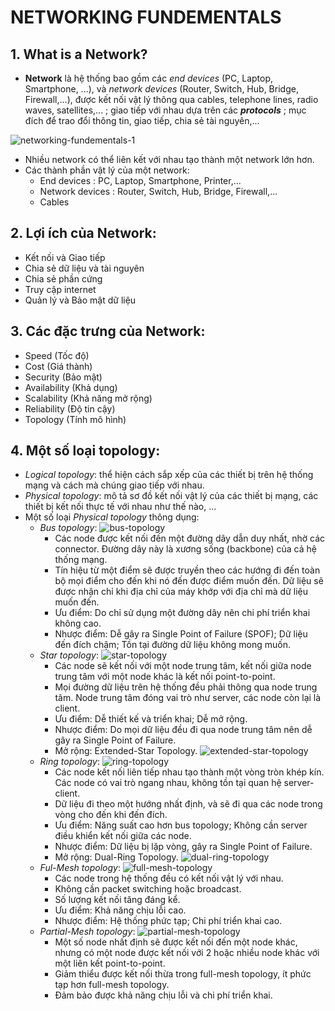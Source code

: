 # NETWORKING FUNDEMENTALS

## 1. What is a Network?
* **Network** là hệ thống bao gồm các *end devices* (PC, Laptop, Smartphone, ...), và *network devices*  (Router, Switch, Hub, Bridge, Firewall,...), được kết nối vật lý thông qua cables, telephone lines, radio waves, satellites,... ; giao tiếp với nhau dựa trên các ***protocols*** ; mục đích để trao đổi thông tin, giao tiếp, chia sẻ tài nguyên,...
 
 ![networking-fundementals-1](https://github.com/nhuhp/CCNA/blob/master/Networking_Fundementals/Network_Basic/img/networking-fundementals-1.png)
 
 * Nhiều network có thể liên kết với nhau tạo thành một network lớn hơn.
 * Các thành phần vật lý của một network:
	- End devices : PC, Laptop, Smartphone, Printer,...
	- Network devices : Router, Switch, Hub, Bridge, Firewall,...
	- Cables
	
## 2. Lợi ích của Network:
* Kết nối và Giao tiếp
* Chia sẻ dữ liệu và tài nguyên
* Chia sẻ phần cứng
* Truy cập internet
* Quản lý và Bảo mật dữ liệu

## 3. Các đặc trưng của Network:
* Speed (Tốc độ)
* Cost (Giá thành)
* Security (Bảo mật)
* Availability (Khả dụng)
* Scalability (Khả năng mở rộng)
* Reliability (Độ tin cậy)
* Topology (Tính mô hình)

## 4. Một số loại topology:
* *Logical topology*: thể hiện cách sắp xếp của các thiết bị trên hệ thống mạng và cách mà chúng giao tiếp với nhau.
* *Physical topology*: mô tả sơ đồ kết nối vật lý của các thiết bị mạng, các thiết bị kết nối thực tế với nhau như thế nào, ...
* Một số loại *Physical topology* thông dụng:
	- *Bus topology*: 
		![bus-topology](https://github.com/nhuhp/CCNA/blob/master/Networking_Fundementals/Network_Basic/img/bus-topology.png)
		+ Các node được kết nối đến một đường dây dẫn duy nhất, nhờ các connector. Đường dây này là xương sống (backbone) của cả hệ thống mạng.
		+ Tín hiệu từ một điểm sẽ được truyền theo các hướng đi đến toàn bộ mọi điểm cho đến khi nó đến được điểm muốn đến. Dữ liệu sẽ được nhận chỉ khi địa chỉ của máy khớp với địa chỉ mà dữ liệu muốn đến.
		+ Ưu điểm: Do chỉ sử dụng một đường dây nên chi phí triển khai không cao.
		+ Nhược điểm: Dễ gây ra Single Point of Failure (SPOF); Dữ liệu đến đích chậm; Tồn tại đường dữ liệu không mong muốn.
	- *Star topology*:
		![star-topology](https://github.com/nhuhp/CCNA/blob/master/Networking_Fundementals/Network_Basic/img/star-topology.png)
		+ Các node sẽ kết nối với một node trung tâm, kết nối giữa node trung tâm với một node khác là kết nối point-to-point.
		+ Mọi đường dữ liệu trên hệ thống đều phải thông qua node trung tâm. Node trung tâm đóng vai trò như server, các node còn lại là client.
		+ Ưu điểm: Dễ thiết kế và triển khai; Dễ mở rộng.
		+ Nhược điểm: Do mọi dữ liệu đều đi qua node trung tâm nên dễ gây ra Single Point of Failure.
		+ Mở rộng: Extended-Star Topology.
		![extended-star-topology](https://github.com/nhuhp/CCNA/blob/master/Networking_Fundementals/Network_Basic/img/extended-star-topology.png)
	- *Ring topology*: 
		![ring-topology](https://github.com/nhuhp/CCNA/blob/master/Networking_Fundementals/Network_Basic/img/ring-topology.png)
		+ Các node kết nối liên tiếp nhau tạo thành một vòng tròn khép kín. Các node có vai trò ngang nhau, không tồn tại quan hệ server-client.
		+ Dữ liệu đi theo một hướng nhất định, và sẽ đi qua các node trong vòng cho đến khi đến đích.
		+ Ưu điểm: Năng suất cao hơn bus topology; Không cần server điều khiển kết nối giữa các node.
		+ Nhược điểm: Dữ liệu bị lặp vòng, gây ra Single Point of Failure.
		+ Mở rộng: Dual-Ring Topology.
		![dual-ring-topology](https://github.com/nhuhp/CCNA/blob/master/Networking_Fundementals/Network_Basic/img/dual-ring-topology.png)
	- *Ful-Mesh topology*:
		![full-mesh-topology](https://github.com/nhuhp/CCNA/blob/master/Networking_Fundementals/Network_Basic/img/full-mesh-topology.png)
		+ Các node trong hệ thống đều có kết nối vật lý với nhau.
		+ Không cần packet switching hoặc broadcast.
		+ Số lượng kết nối tăng đáng kể.
		+ Ưu điểm: Khả năng chịu lỗi cao.
		+ Nhược điểm: Hệ thống phức tạp; Chi phí triển khai cao.
	- *Partial-Mesh topology*:
		![partial-mesh-topology](https://github.com/nhuhp/CCNA/blob/master/Networking_Fundementals/Network_Basic/img/partial-mesh-topology.png)
		+ Một số node nhất định sẽ được kết nối đến một node khác, nhưng có một node được kết nối với 2 hoặc nhiều node khác với một liên kết point-to-point.
		+ Giảm thiểu được kết nối thừa trong full-mesh topology, ít phức tạp hơn full-mesh topology.
		+ Đảm bảo được khả năng chịu lỗi và chi phí triển khai.
		